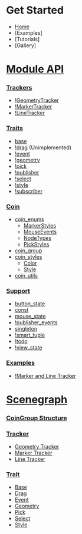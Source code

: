 # Get Started
* [Home][home]
* [Examples]
* [Tutorials]
* [Gallery]

# [Module API](Modules)
### [Trackers](Modules#trackers)
* [!GeometryTracker](#GeometryTracker)
* [!MarkerTracker](#MarkerTracker)
* [!LineTracker](#LineTracker)

### [Traits](Modules#traits)
* [base](Base-Trait)
* [!drag](Drag-Trait) (Unimplemented)
* [!event](Event-Trait)
* [!geometry](Geometry-Trait)
* [!pick](Pick-Trait)
* [!publisher](Publisher-Trait)
* [!select](Select-Trait)
* [!style](Style-Trait)
* [!subscriber](Subscriber-Trait)

### [Coin](coin-modules)
* [coin_enums](coin_enums)
    * [MarkerStyles](coin_enums-MarkerStyles)
    * [MouseEvents](coin_enums-MouseEvents)
    * [NodeTypes](coin_enums-NodeTypes)
    * [PickStyles](coin_enums-PickStyles)
* [coin_group](coin_group)
* [coin_styles](coin_styles)
    * [Color](coin_styles-color)
    * [Style](coin_styles-style)
* [coin_utils](coin_utils)

### [Support](support-modules)
* [button_state](button_state)
* [const](const)
* [mouse_state](mouse_state)
* [!publisher_events](publisher_events)
* [singleton](singleton)
* [!smart_tuple](smart_tuple)
* [!todo](todo)
* [!view_state](view_state)

### [Examples](examples-modules)
* [!Marker and Line Tracker](Example-Marker-and-Line-Tracker )

# [Scenegraph](scenegraph)
### [CoinGroup Structure](Scenegraph#coingroup)

### [Tracker](Scenegraph#tracker-structures)
* [Geometry Tracker](Scenegraph#geometry-tracker-structure)
* [Marker Tracker](Scenegraph#marker-tracker-structure)
* [Line Tracker](Scenegraph#line-tracker-structure)

### [Trait](Scenegraph#trait-structures)
* [Base](Scenegraph#base-structure)
* [Drag](Scenegraph#drag-structure)
* [Event](Scenegraph#event-structure)
* [Geometry](Scenegraph#geometry-structure)
* [Pick](Scenegraph#pick-structure)
* [Select](Scenegraph#select-structure)
* [Style](Scenegraph#style-structure)

[home]: https://github.com/joelgraff/pivy_trackers/wiki
